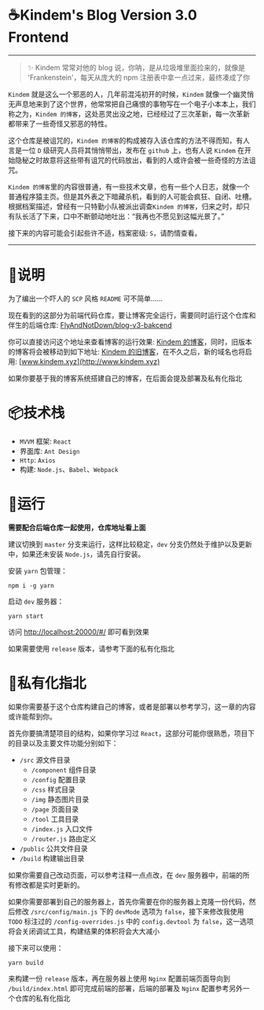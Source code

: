 # ☕Kindem's Blog Version 3.0 Frontend
---

> ✨ Kindem 常常对他的 blog 说，你呐，是从垃圾堆里面捡来的，就像是 'Frankenstein'，每天从庞大的 npm 注册表中拿一点过来，最终凑成了你

`Kindem` 就是这么一个邪恶的人，几年前混沌初开的时候，`Kindem` 就像一个幽灵悄无声息地来到了这个世界，他常常把自己痛恨的事物写在一个电子小本本上，我们称之为，`Kindem 的博客`，这处恶灵出没之地，已经经过了三次革新，每一次革新都带来了一些奇怪又邪恶的特性。

这个仓库是被诅咒的，`Kindem 的博客`的构成被存入该仓库的方法不得而知，有人言是一位 `D` 级研究人员将其悄悄带出，发布在 `github` 上，也有人说 `Kindem` 在开始隐秘之时故意将这些带有诅咒的代码放出，看到的人或许会被一些奇怪的方法诅咒。

`Kindem 的博客`里的内容很普通，有一些技术文章，也有一些个人日志，就像一个普通程序猿主页。但是其外表之下暗藏杀机，看到的人可能会疯狂、自闭、吐槽。根据档案描述，曾经有一只特勤小队被派出调查`Kindem 的博客`，归来之时，却只有队长活了下来，口中不断颤动地吐出：“我再也不愿见到这幅光景了。”

接下来的内容可能会引起些许不适，档案密级: `S`，请酌情查看。

---

# 🧐说明
为了编出一个吓人的 `SCP` 风格 `README` 可不简单......

现在看到的这部分为前端代码仓库，要让博客完全运行，需要同时运行这个仓库和伴生的后端仓库: [FlyAndNotDown/blog-v3-bakcend](https://github.com/FlyAndNotDown/blog-v3-backend)

你可以直接访问这个地址来查看博客的运行效果: [Kindem 的博客](http://www.kindemh.cn)，同时，旧版本的博客将会被移动到如下地址: [Kindem 的旧博客](http://dev.kindemh.cn)，在不久之后，新的域名也将启用: [www.kindem.xyz](http://www.kindem.xyz)

如果你要基于我的博客系统搭建自己的博客，在后面会提及部署及私有化指北

# 📦技术栈
* `MVVM` 框架: `React`
* 界面库: `Ant Design`
* `Http`: `Axios`
* 构建: `Node.js`、`Babel`、`Webpack`

# 🏃‍运行
**需要配合后端仓库一起使用，仓库地址看上面**

建议切换到 `master` 分支来运行，这样比较稳定，`dev` 分支仍然处于维护以及更新中，如果还未安装 `Node.js`，请先自行安装。

安装 `yarn` 包管理：

```
npm i -g yarn
```

启动 `dev` 服务器：

```
yarn start
```

访问 [http://localhost:20000/#/](http://localhost:20000/#/) 即可看到效果

如果需要使用 `release` 版本，请参考下面的私有化指北

# 🎁私有化指北
如果你需要基于这个仓库构建自己的博客，或者是部署以参考学习，这一章的内容或许能帮到你。

首先你要搞清楚项目的结构，如果你学习过 `React`，这部分可能你很熟悉，项目下的目录以及主要文件功能分别如下：

* `/src` 源文件目录
    * `/component` 组件目录
    * `/config` 配置目录
    * `/css` 样式目录
    * `/img` 静态图片目录
    * `/page` 页面目录
    * `/tool` 工具目录
    * `/index.js` 入口文件
    * `/router.js` 路由定义
* `/public` 公共文件目录
* `/build` 构建输出目录

如果你需要自己改动页面，可以参考注释一点点改，在 `dev` 服务器中，前端的所有修改都是实时更新的。

如果你需要部署到自己的服务器上，首先你需要在你的服务器上克隆一份代码，然后修改 `/src/config/main.js` 下的 `devMode` 选项为 `false`，接下来修改我使用 `TODO` 标注过的 `/config-overrides.js` 中的 `config.devtool` 为 `false`，这一选项将会关闭调试工具，构建结果的体积将会大大减小

接下来可以使用：

```
yarn build
```

来构建一份 `release` 版本，再在服务器上使用 `Nginx` 配置前端页面导向到 `/build/index.html` 即可完成前端的部署，后端的部署及 `Nginx` 配置参考另外一个仓库的私有化指北
